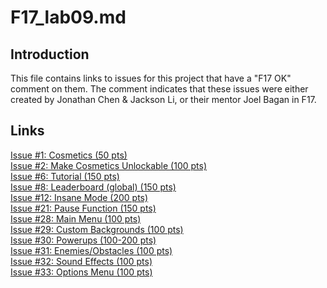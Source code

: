 # F17_lab09.md

## Introduction
This file contains links to issues for this project that have a "F17 OK" comment on them. 
The comment indicates that these issues were either created by Jonathan Chen & Jackson Li, or their mentor Joel Bagan in F17.

## Links
[Issue #1: Cosmetics (50 pts)](https://github.com/UCSB-CS56-Projects/cs56-android-games-slingy-ball/issues/1)  
[Issue #2: Make Cosmetics Unlockable (100 pts)](https://github.com/UCSB-CS56-Projects/cs56-android-games-slingy-ball/issues/2)  
[Issue #6: Tutorial (150 pts)](https://github.com/UCSB-CS56-Projects/cs56-android-games-slingy-ball/issues/6)  
[Issue #8: Leaderboard (global) (150 pts)](https://github.com/UCSB-CS56-Projects/cs56-android-games-slingy-ball/issues/8)  
[Issue #12: Insane Mode (200 pts)](https://github.com/UCSB-CS56-Projects/cs56-android-games-slingy-ball/issues/12)  
[Issue #21: Pause Function (150 pts)](https://github.com/UCSB-CS56-Projects/cs56-android-games-slingy-ball/issues/21)    
[Issue #28: Main Menu (100 pts)](https://github.com/UCSB-CS56-Projects/cs56-android-games-slingy-ball/issues/28)  
[Issue #29: Custom Backgrounds (100 pts)](https://github.com/UCSB-CS56-Projects/cs56-android-games-slingy-ball/issues/29)  
[Issue #30: Powerups (100-200 pts)](https://github.com/UCSB-CS56-Projects/cs56-android-games-slingy-ball/issues/30)  
[Issue #31: Enemies/Obstacles (100 pts)](https://github.com/UCSB-CS56-Projects/cs56-android-games-slingy-ball/issues/31)  
[Issue #32: Sound Effects (100 pts)](https://github.com/UCSB-CS56-Projects/cs56-android-games-slingy-ball/issues/32)  
[Issue #33: Options Menu (100 pts)](https://github.com/UCSB-CS56-Projects/cs56-android-games-slingy-ball/issues/33)  
